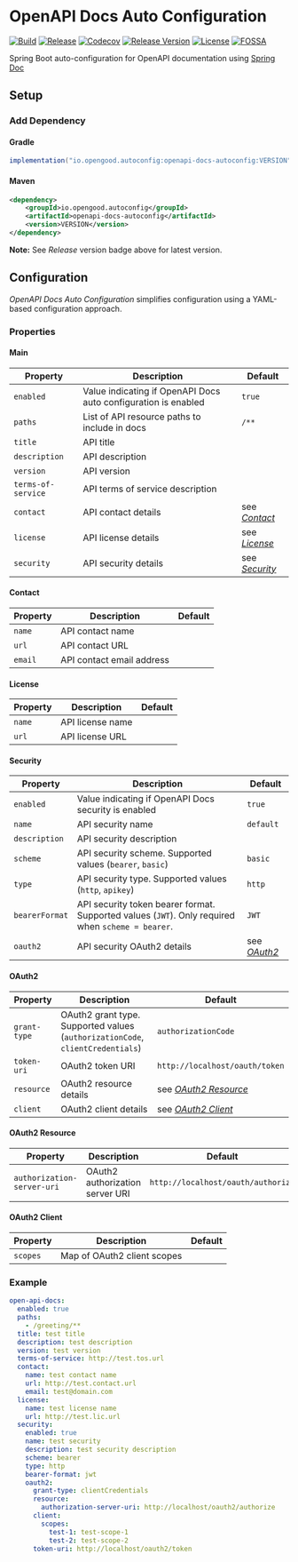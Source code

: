# OpenAPI Docs Auto Configuration

[![Build](https://github.com/opengoodio/openapi-docs-autoconfig/workflows/build/badge.svg)](https://github.com/opengoodio/openapi-docs-autoconfig/actions?query=workflow%3Abuild)
[![Release](https://github.com/opengoodio/openapi-docs-autoconfig/workflows/release/badge.svg)](https://github.com/opengoodio/openapi-docs-autoconfig/actions?query=workflow%3Arelease)
[![Codecov](https://codecov.io/gh/opengoodio/openapi-docs-autoconfig/branch/main/graph/badge.svg?token=AEEYTGK87F)](https://codecov.io/gh/opengoodio/openapi-docs-autoconfig)
[![Release Version](https://img.shields.io/github/release/opengoodio/openapi-docs-autoconfig.svg)](https://github.com/opengoodio/openapi-docs-autoconfig/releases/latest)
[![License](https://img.shields.io/badge/license-MIT-blue.svg)](https://raw.githubusercontent.com/opengoodio/openapi-docs-autoconfig/master/LICENSE)
[![FOSSA](https://app.fossa.com/api/projects/custom%2B22161%2Fgithub.com%2Fopengoodio%2Fopenapi-docs-autoconfig.svg?type=small)](https://app.fossa.com/projects/custom%2B22161%2Fgithub.com%2Fopengoodio%2Fopenapi-docs-autoconfig?ref=badge_small)

Spring Boot auto-configuration for OpenAPI documentation using
[Spring Doc](https://springdoc.org/)

## Setup

### Add Dependency

#### Gradle

```groovy
implementation("io.opengood.autoconfig:openapi-docs-autoconfig:VERSION")
```

#### Maven

```xml
<dependency>
    <groupId>io.opengood.autoconfig</groupId>
    <artifactId>openapi-docs-autoconfig</artifactId>
    <version>VERSION</version>
</dependency>
```

**Note:** See *Release* version badge above for latest version.

## Configuration

*OpenAPI Docs Auto Configuration* simplifies configuration using a
YAML-based configuration approach.

### Properties

#### Main

| Property | Description | Default |
|---|---|---|
| `enabled` | Value indicating if OpenAPI Docs auto configuration is enabled | `true` |
| `paths` | List of API resource paths to include in docs | `/**` |
| `title` | API title |  |
| `description` | API description |  |
| `version` | API version |  |
| `terms-of-service` | API terms of service description |  |
| `contact` | API contact details | see *[Contact](#contact)* |
| `license` | API license details | see *[License](#license)* |
| `security` | API security details | see *[Security](#security)* |

#### Contact

| Property | Description | Default |
|---|---|---|
| `name` | API contact name |  |
| `url` | API contact URL |  |
| `email` | API contact email address |  |

#### License

| Property | Description | Default |
|---|---|---|
| `name` | API license name |  |
| `url` | API license URL |  |

#### Security

| Property | Description | Default |
|---|---|---|
| `enabled` | Value indicating if OpenAPI Docs security is enabled | `true` |
| `name` | API security name | `default` |
| `description` | API security description |  |
| `scheme` | API security scheme. Supported values (`bearer`, `basic`) | `basic` |
| `type` | API security type. Supported values (`http`, `apikey`) | `http` |
| `bearerFormat` | API security token bearer format. Supported values (`JWT`). Only required when `scheme = bearer`. | `JWT` |
| `oauth2` | API security OAuth2 details | see *[OAuth2](#oauth2)* |

#### OAuth2

| Property | Description | Default |
|---|---|---|
| `grant-type` | OAuth2 grant type. Supported values (`authorizationCode`, `clientCredentials`) | `authorizationCode` |
| `token-uri` | OAuth2 token URI | `http://localhost/oauth/token` |
| `resource` | OAuth2 resource details | see *[OAuth2 Resource](#oauth2-resource)* |
| `client` | OAuth2 client details | see *[OAuth2 Client](#oauth2-client)* |

#### OAuth2 Resource

| Property | Description | Default |
|---|---|---|
| `authorization-server-uri` | OAuth2 authorization server URI | `http://localhost/oauth/authorize` |

#### OAuth2 Client

| Property | Description | Default |
|---|---|---|
| `scopes` | Map of OAuth2 client scopes |  |

### Example

```yaml
open-api-docs:
  enabled: true
  paths:
    - /greeting/**
  title: test title
  description: test description
  version: test version
  terms-of-service: http://test.tos.url
  contact:
    name: test contact name
    url: http://test.contact.url
    email: test@domain.com
  license:
    name: test license name
    url: http://test.lic.url
  security:
    enabled: true
    name: test security
    description: test security description
    scheme: bearer
    type: http
    bearer-format: jwt
    oauth2:
      grant-type: clientCredentials
      resource:
        authorization-server-uri: http://localhost/oauth2/authorize
      client:
        scopes:
          test-1: test-scope-1
          test-2: test-scope-2
      token-uri: http://localhost/oauth2/token
```